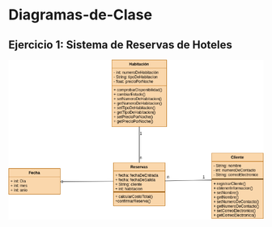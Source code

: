 # Diagramas-de-Clase

## Ejercicio 1: Sistema de Reservas de Hoteles

<img src="SistemaDeReservasDeHoteles.drawio.png" width="900">

